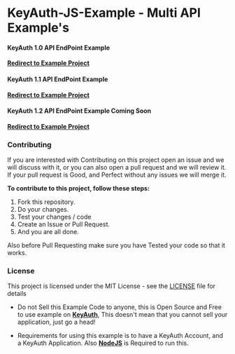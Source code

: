 # KeyAuth-JS-Example - Multi API Example's

#### **KeyAuth 1.0 API EndPoint Example**
**[Redirect to Example Project](./src/API1.0/)**

#### **KeyAuth 1.1 API EndPoint Example**
**[Redirect to Example Project](./src/API1.1/)**

#### **KeyAuth 1.2 API EndPoint Example Coming Soon**
**[Redirect to Example Project](./src/API1.2/)**


### **Contributing**
If you are interested with Contributing on this project open an issue and we will discuss with it, or you can also open a pull request and we will review it. If your pull request is Good, and Perfect without any issues we will merge it.

**To contribute to this project, follow these steps:**
1. Fork this repository.
2. Do your changes.
3. Test your changes / code
4. Create an Issue or Pull Request.
5. And you are all done.



Also before Pull Requesting make sure you have Tested your code so that it works.

### **License**
This project is licensed under the MIT License - see the [LICENSE](./LICENSE) file for details

- Do not Sell this Example Code to anyone, this is Open Source and Free to use example on **[KeyAuth](https://github.com/keyauth)**, This doesn't mean that you cannot sell your application, just go a head!

- Requirements for using this example is to have a KeyAuth Account, and a KeyAuth Application. Also **[NodeJS](https://nodejs.org/en/download/)** is Required to run this. 

